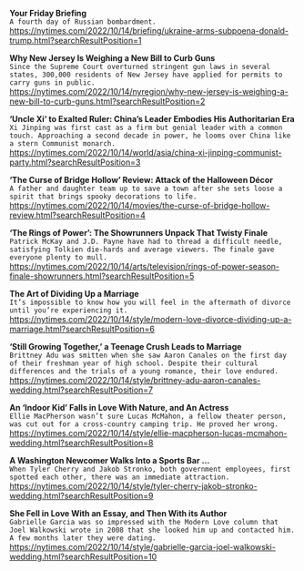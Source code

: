 **Your Friday Briefing**\
`A fourth day of Russian bombardment.`\
https://nytimes.com/2022/10/14/briefing/ukraine-arms-subpoena-donald-trump.html?searchResultPosition=1

**Why New Jersey Is Weighing a New Bill to Curb Guns**\
`Since the Supreme Court overturned stringent gun laws in several states, 300,000 residents of New Jersey have applied for permits to carry guns in public.`\
https://nytimes.com/2022/10/14/nyregion/why-new-jersey-is-weighing-a-new-bill-to-curb-guns.html?searchResultPosition=2

**‘Uncle Xi’ to Exalted Ruler: China’s Leader Embodies His Authoritarian Era**\
`Xi Jinping was first cast as a firm but genial leader with a common touch. Approaching a second decade in power, he looms over China like a stern Communist monarch.`\
https://nytimes.com/2022/10/14/world/asia/china-xi-jinping-communist-party.html?searchResultPosition=3

**‘The Curse of Bridge Hollow’ Review: Attack of the Halloween Décor**\
`A father and daughter team up to save a town after she sets loose a spirit that brings spooky decorations to life.`\
https://nytimes.com/2022/10/14/movies/the-curse-of-bridge-hollow-review.html?searchResultPosition=4

**‘The Rings of Power’: The Showrunners Unpack That Twisty Finale**\
`Patrick McKay and J.D. Payne have had to thread a difficult needle, satisfying Tolkien die-hards and average viewers. The finale gave everyone plenty to mull.`\
https://nytimes.com/2022/10/14/arts/television/rings-of-power-season-finale-showrunners.html?searchResultPosition=5

**The Art of Dividing Up a Marriage**\
`It’s impossible to know how you will feel in the aftermath of divorce until you’re experiencing it.`\
https://nytimes.com/2022/10/14/style/modern-love-divorce-dividing-up-a-marriage.html?searchResultPosition=6

**‘Still Growing Together,’ a Teenage Crush Leads to Marriage**\
`Brittney Adu was smitten when she saw Aaron Canales on the first day of their freshman year of high school. Despite their cultural differences and the trials of a young romance, their love endured.`\
https://nytimes.com/2022/10/14/style/brittney-adu-aaron-canales-wedding.html?searchResultPosition=7

**An ‘Indoor Kid’ Falls in Love With Nature, and An Actress**\
`Ellie MacPherson wasn’t sure Lucas McMahon, a fellow theater person, was cut out for a cross-country camping trip. He proved her wrong.`\
https://nytimes.com/2022/10/14/style/ellie-macpherson-lucas-mcmahon-wedding.html?searchResultPosition=8

**A Washington Newcomer Walks Into a Sports Bar …**\
`When Tyler Cherry and Jakob Stronko, both government employees, first spotted each other, there was an immediate attraction.`\
https://nytimes.com/2022/10/14/style/tyler-cherry-jakob-stronko-wedding.html?searchResultPosition=9

**She Fell in Love With an Essay, and Then With its Author**\
`Gabrielle Garcia was so impressed with the Modern Love column that Joel Walkowski wrote in 2008 that she looked him up and contacted him. A few months later they were dating.`\
https://nytimes.com/2022/10/14/style/gabrielle-garcia-joel-walkowski-wedding.html?searchResultPosition=10

